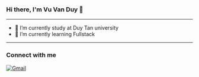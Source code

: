 ### Hi there, I'm Vu Van Duy 👋
<hr>
<ul>
  <li>🔭 I’m currently study at Duy Tan university</li>
  <li>🌱 I’m currently learning Fullstack</li>
</ul>
<hr>

### Connect with me

[![Gmail](https://img.shields.io/badge/-EMAIL-D14836?style=for-the-badge&logo=gmail&logoColor=white)](mailto:truongpd.doublenine@gmail.com)





